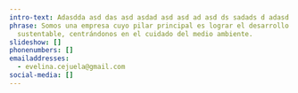 ```yaml
---
intro-text: Adasdda asd das asd asdad asd asd ad asd ds sadads d adasd
phrase: Somos una empresa cuyo pilar principal es lograr el desarrollo
  sustentable, centrándonos en el cuidado del medio ambiente.
slideshow: []
phonenumbers: []
emailaddresses:
  - evelina.cejuela@gmail.com
social-media: []
---
```

